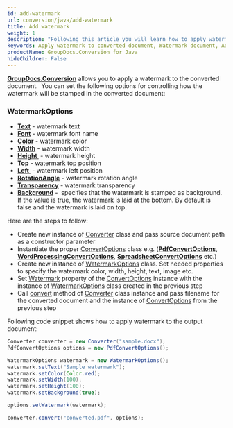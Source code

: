 ```yaml
---
id: add-watermark
url: conversion/java/add-watermark
title: Add watermark
weight: 1
description: "Following this article you will learn how to apply watermark to document pages when convert document with GroupDocs.Conversion for Java API."
keywords: Apply watermark to converted document, Watermark document, Add page watermark
productName: GroupDocs.Conversion for Java
hideChildren: False
---
```

[**GroupDocs.Conversion**](https://products.groupdocs.com/conversion/java) allows you to apply a watermark to the converted document.  You can set the following options for controlling how the watermark will be stamped in the converted document:

### WatermarkOptions

*   **[Text](https://apireference.groupdocs.com/java/conversion/com.groupdocs.conversion.options.convert/WatermarkOptions#getText())** -  watermark text
*   **[Font](https://apireference.groupdocs.com/java/conversion/com.groupdocs.conversion.options.convert/WatermarkOptions#getFont())** -  watermark font name
*   **[Color](https://apireference.groupdocs.com/java/conversion/com.groupdocs.conversion.options.convert/WatermarkOptions#getColor())** - watermark color
*   **[Width](https://apireference.groupdocs.com/java/conversion/com.groupdocs.conversion.options.convert/WatermarkOptions#getWidth())** - watermark width
*   **[Height ](https://apireference.groupdocs.com/java/conversion/com.groupdocs.conversion.options.convert/WatermarkOptions#getHeight())** -  watermark height
*   **[Top](https://apireference.groupdocs.com/java/conversion/com.groupdocs.conversion.options.convert/WatermarkOptions#getTop())** -  watermark top position
*   **[Left ](https://apireference.groupdocs.com/java/conversion/com.groupdocs.conversion.options.convert/WatermarkOptions#getLeft())** - watermark left position
*   **[RotationAngle](https://apireference.groupdocs.com/java/conversion/com.groupdocs.conversion.options.convert/WatermarkOptions#getRotationAngle())** -  watermark rotation angle
*   **[Transparency](https://apireference.groupdocs.com/java/conversion/com.groupdocs.conversion.options.convert/WatermarkOptions#getTransparency())** -  watermark transparency
*   **[Background](https://apireference.groupdocs.com/java/conversion/com.groupdocs.conversion.options.convert/WatermarkOptions#getBackground())** -  specifies that the watermark is stamped as background. If the value is true, the watermark is laid at the bottom. By default is false and the watermark is laid on top.

  

Here are the steps to follow:

*   Create new instance of [Converter](https://apireference.groupdocs.com/java/conversion/com.groupdocs.conversion/Converter) class and pass source document path as a constructor parameter
*   Instantiate the proper [ConvertOptions](https://apireference.groupdocs.com/java/conversion/com.groupdocs.conversion.options.convert/ConvertOptions) class e.g. (**[PdfConvertOptions](https://apireference.groupdocs.com/java/conversion/com.groupdocs.conversion.options.convert/PdfConvertOptions)**, **[WordProcessingConvertOptions](https://apireference.groupdocs.com/java/conversion/com.groupdocs.conversion.options.convert/WordProcessingConvertOptions)**, **[SpreadsheetConvertOptions](https://apireference.groupdocs.com/java/conversion/com.groupdocs.conversion.options.convert/SpreadsheetConvertOptions)** etc.)
*   Create new instance of [WatermarkOptions](https://apireference.groupdocs.com/java/conversion/com.groupdocs.conversion.options.convert/WatermarkOptions) class. Set needed properties to specify the watermark color, width, height, text, image etc.
*   Set [Watermark](https://apireference.groupdocs.com/java/conversion/com.groupdocs.conversion.options.convert/ConvertOptions#setWatermark(com.groupdocs.conversion.options.convert.WatermarkOptions)) property of the [ConvertOptions](https://apireference.groupdocs.com/java/conversion/com.groupdocs.conversion.options.convert/ConvertOptions) instance with the instance of [WatermarkOptions](https://apireference.groupdocs.com/java/conversion/com.groupdocs.conversion.options.convert/WatermarkOptions) class created in the previous step 
*   Call [convert](https://apireference.groupdocs.com/java/conversion/com.groupdocs.conversion/Converter#convert(java.lang.String,%20com.groupdocs.conversion.options.convert.ConvertOptions)) method of [Converter](https://apireference.groupdocs.com/java/conversion/com.groupdocs.conversion/Converter) class instance and pass filename for the converted document and the instance of [ConvertOptions](https://apireference.groupdocs.com/java/conversion/com.groupdocs.conversion.options.convert/ConvertOptions) from the previous step

Following code snippet shows how to apply watermark to the output document:

```java
Converter converter = new Converter("sample.docx");
PdfConvertOptions options = new PdfConvertOptions();

WatermarkOptions watermark = new WatermarkOptions();
watermark.setText("Sample watermark");
watermark.setColor(Color.red);
watermark.setWidth(100);
watermark.setHeight(100);
watermark.setBackground(true);

options.setWatermark(watermark);

converter.convert("converted.pdf", options);
```
